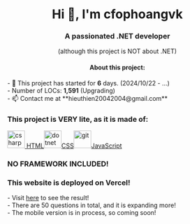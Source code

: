 <h1 align="center">Hi 👋, I'm cfophoangvk</h1>
<h3 align="center">A passionated .NET developer</h3>
<p align="center">(although this project is NOT about .NET)</p>
<h4 align="center">About this project:</h4>
- 🔭 This project has started for <b>6</b> days. (2024/10/22 - ...)<br>
- Number of LOCs: <b>1,591</b> (Upgrading)<br>
- 📫 Contact me at **hieuthien20042004@gmail.com**<br>

<h3 align="left">This project is VERY lite, as it is made of:</h3>
<p align="left" style="display:flex;align-items:center">
<a href="https://www.w3schools.com/html/" target="_blank" rel="noreferrer"><img src="https://cdn.pixabay.com/photo/2017/08/05/11/16/logo-2582748_640.png" alt="csharp" width="40" height="40"/> HTML </a> <br>
<a href="https://www.w3schools.com/css/" target="_blank" rel="noreferrer"><img src="https://cdn.pixabay.com/photo/2017/08/05/11/16/logo-2582747_1280.png" alt="dotnet" width="40" height="40"/>CSS</a><br>
<a href="https://www.w3schools.com/js/" target="_blank" rel="noreferrer"> <img src="https://cdn.pixabay.com/photo/2015/04/23/17/41/javascript-736400_1280.png" alt="git" width="40" height="40"/>JavaScript</a><br>
</p>
<h3>NO FRAMEWORK INCLUDED!</h3>
<h3>This website is deployed on Vercel!</h3>
- Visit <a href="https://4-pics-1-word.vercel.app/">here</a> to see the result!<br>
- There are 50 questions in total, and it is expanding more!<br>
- The mobile version is in process, so coming soon!
